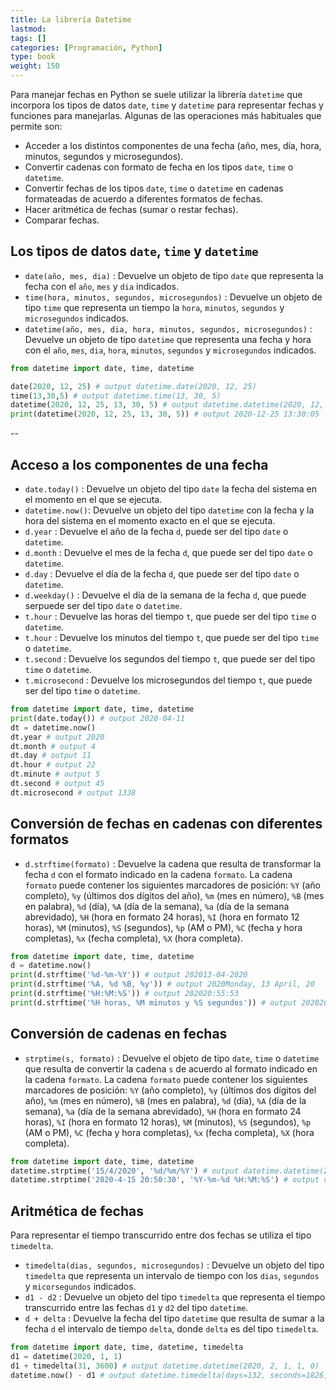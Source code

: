 ```yaml
---
title: La librería Datetime
lastmod: 
tags: []
categories: [Programación, Python]
type: book
weight: 150
---
```


Para manejar fechas en Python se suele utilizar la librería `datetime` que incorpora los tipos de datos `date`, `time` y `datetime` para representar fechas y funciones para manejarlas. Algunas de las operaciones más habituales que permite son:

- Acceder a los distintos componentes de una fecha (año, mes, día, hora, minutos, segundos y microsegundos).
- Convertir cadenas con formato de fecha en los tipos `date`, `time` o `datetime`.
- Convertir fechas de los tipos `date`, `time` o `datetime` en cadenas formateadas de acuerdo a diferentes formatos de fechas.
- Hacer aritmética de fechas (sumar o restar fechas).
- Comparar fechas.

## Los tipos de datos `date`, `time` y `datetime`

- `date(año, mes, dia)` : Devuelve un objeto de tipo `date` que representa la fecha con el `año`, `mes` y `dia` indicados.
- `time(hora, minutos, segundos, microsegundos)` : Devuelve un objeto de tipo `time` que representa un tiempo la `hora`, `minutos`, `segundos` y `microsegundos` indicados.
- `datetime(año, mes, dia, hora, minutos, segundos, microsegundos)` : Devuelve un objeto de tipo `datetime` que representa una fecha y hora con el `año`, `mes`, `dia`, `hora`, `minutos`, `segundos` y `microsegundos` indicados.

```python linenums="1"
from datetime import date, time, datetime

date(2020, 12, 25) # output datetime.date(2020, 12, 25)
time(13,30,5) # output datetime.time(13, 30, 5)
datetime(2020, 12, 25, 13, 30, 5) # output datetime.datetime(2020, 12, 25, 13, 30, 5)
print(datetime(2020, 12, 25, 13, 30, 5)) # output 2020-12-25 13:30:05
```

--

## Acceso a los componentes de una fecha

- `date.today()` : Devuelve un objeto del tipo `date` la fecha del sistema en el momento en el que se ejecuta.
- `datetime.now()`: Devuelve un objeto del tipo `datetime` con la fecha y la hora del sistema en el momento exacto en el que se ejecuta.
- `d.year` : Devuelve el año de la fecha `d`, puede ser del tipo `date` o `datetime`.
- `d.month` : Devuelve el mes de la fecha `d`, que puede ser del tipo `date` o `datetime`.
- `d.day` : Devuelve el día de la fecha `d`, que puede ser del tipo `date` o `datetime`.
- `d.weekday()` : Devuelve el día de la semana de la fecha `d`, que puede serpuede ser del tipo `date` o `datetime`.
- `t.hour` : Devuelve las horas del tiempo `t`, que puede ser del tipo `time` o `datetime`.
- `t.hour` : Devuelve los minutos del tiempo `t`, que puede ser del tipo `time` o `datetime`.
- `t.second` : Devuelve los segundos del tiempo `t`, que puede ser del tipo `time` o `datetime`.
- `t.microsecond` : Devuelve los microsegundos del tiempo `t`, que puede ser del tipo `time` o `datetime`.

```python linenums="1"
from datetime import date, time, datetime
print(date.today()) # output 2020-04-11
dt = datetime.now()
dt.year # output 2020
dt.month # output 4
dt.day # output 11
dt.hour # output 22
dt.minute # output 5
dt.second # output 45
dt.microsecond # output 1338
```

## Conversión de fechas en cadenas con diferentes formatos

- `d.strftime(formato)` : Devuelve la cadena que resulta de transformar la fecha `d` con el formato indicado en la cadena `formato`. La cadena `formato` puede contener los siguientes marcadores de posición: `%Y` (año completo), `%y` (últimos dos dígitos del año), `%m` (mes en número), `%B` (mes en palabra), `%d` (día), `%A` (día de la semana), `%a` (día de la semana abrevidado), `%H` (hora en formato 24 horas), `%I` (hora en formato 12 horas), `%M` (minutos), `%S` (segundos), `%p` (AM o PM), `%C` (fecha y hora completas), `%x` (fecha completa), `%X` (hora completa).

```python linenums="1"
from datetime import date, time, datetime
d = datetime.now()
print(d.strftime('%d-%m-%Y')) # output 202013-04-2020
print(d.strftime('%A, %d %B, %y')) # output 2020Monday, 13 April, 20
print(d.strftime('%H:%M:%S')) # output 202020:55:53
print(d.strftime('%H horas, %M minutos y %S segundos')) # output 202020 horas, 55 minutos y 53 segundos
```

## Conversión de cadenas en fechas

- `strptime(s, formato)` : Devuelve el objeto de tipo `date`, `time` o `datetime` que resulta de convertir la cadena `s` de acuerdo al formato indicado en la cadena `formato`. La cadena `formato` puede contener los siguientes marcadores de posición: `%Y` (año completo), `%y` (últimos dos dígitos del año), `%m` (mes en número), `%B` (mes en palabra), `%d` (día), `%A` (día de la semana), `%a` (día de la semana abrevidado), `%H` (hora en formato 24 horas), `%I` (hora en formato 12 horas), `%M` (minutos), `%S` (segundos), `%p` (AM o PM), `%C` (fecha y hora completas), `%x` (fecha completa), `%X` (hora completa).

```python linenums="1"
from datetime import date, time, datetime
datetime.strptime('15/4/2020', '%d/%m/%Y') # output datetime.datetime(2020, 4, 15, 0, 0)
datetime.strptime('2020-4-15 20:50:30', '%Y-%m-%d %H:%M:%S') # output datetime.datetime(2020, 4, 15, 20, 50, 30)
```

## Aritmética de fechas

Para representar el tiempo transcurrido entre dos fechas se utiliza el tipo `timedelta`.

- `timedelta(dias, segundos, microsegundos)` : Devuelve un objeto del tipo `timedelta` que representa un intervalo de tiempo con los `dias`, `segundos` y `micorsegundos` indicados.
- `d1 - d2` : Devuelve un objeto del tipo `timedelta` que representa el tiempo transcurrido entre las fechas `d1` y `d2` del tipo `datetime`.
- `d + delta` : Devuelve la fecha del tipo `datetime` que resulta de sumar a la fecha `d` el intervalo de tiempo `delta`, donde `delta` es del tipo `timedelta`. 

```python linenums="1"
from datetime import date, time, datetime, timedelta
d1 = datetime(2020, 1, 1)
d1 + timedelta(31, 3600) # output datetime.datetime(2020, 2, 1, 1, 0)
datetime.now() - d1 # output datetime.timedelta(days=132, seconds=1826, microseconds=895590)
```
